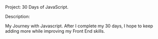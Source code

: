 Project: 30 Days of JavaScript.

Description:

My Journey with Javascript.
After I complete my 30 days, I hope to keep adding more while improving my Front End skills.
